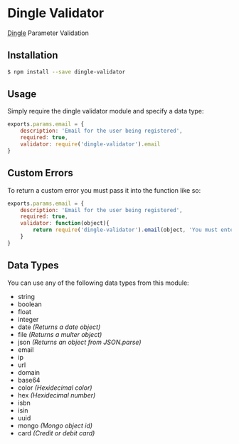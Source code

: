 # Dingle Validator
[Dingle](https://github.com/Vmlweb/Dingle) Parameter Validation

## Installation

```bash
$ npm install --save dingle-validator
```

## Usage

Simply require the dingle validator module and specify a data type:

```javascript
exports.params.email = {
	description: 'Email for the user being registered',
	required: true,
	validator: require('dingle-validator').email
}
```

## Custom Errors

To return a custom error you must pass it into the function like so:

```javascript
exports.params.email = {
	description: 'Email for the user being registered',
	required: true,
	validator: function(object){
		return require('dingle-validator').email(object, 'You must enter a valid email address!');	
	}
}
```

## Data Types

You can use any of the following data types from this module:

- string
- boolean
- float
- integer
- date *(Returns a date object)*
- file *(Returns a multer object)*
- json *(Returns an object from JSON.parse)*
- email
- ip
- url
- domain
- base64
- color *(Hexidecimal color)*
- hex *(Hexidecimal number)*
- isbn
- isin
- uuid
- mongo *(Mongo object id)*
- card *(Credit or debit card)*